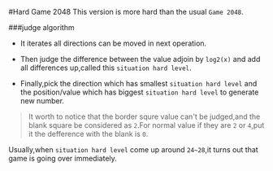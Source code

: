 #Hard Game 2048
This version is more hard than the usual `Game 2048`.


###judge algorithm

 * It iterates all directions can be moved in next operation.

 * Then judge the difference between the value adjoin by `log2(x)` and add all differences up,called this `situation hard level`.

 * Finally,pick the direction which has smallest `situation hard level` and the position/value which has biggest `situation hard level` to generate new number.

> It worth to notice that the border squre value can't be judged,and the blank square be considered as `2`.For normal value if they are `2` or `4`,put it the defference with the blank is `0`.

Usually,when `situation hard level` come up around `24~28`,it turns out that game is going over immediately.